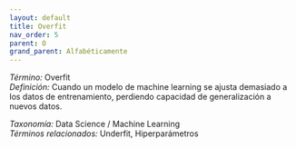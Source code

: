 ```yaml
---
layout: default
title: Overfit
nav_order: 5
parent: O
grand_parent: Alfabéticamente
---
```


*Término:* Overfit  
*Definición:* Cuando un modelo de machine learning se ajusta demasiado a los datos de entrenamiento, perdiendo capacidad de generalización a nuevos datos.

*Taxonomía:* Data Science / Machine Learning  
*Términos relacionados:* Underfit, Hiperparámetros
